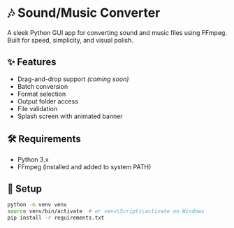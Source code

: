 # 🎶 Sound/Music Converter

A sleek Python GUI app for converting sound and music files
using FFmpeg. Built for speed, simplicity, and visual polish.

## ✨ Features
- Drag-and-drop support *(coming soon)*
- Batch conversion
- Format selection
- Output folder access
- File validation
- Splash screen with animated banner

## 🛠 Requirements
- Python 3.x
- FFmpeg (installed and added to system PATH)

## 🚀 Setup
```bash
python -m venv venv
source venv/bin/activate  # or venv\Scripts\activate on Windows
pip install -r requirements.txt
